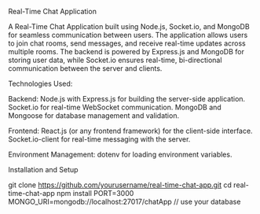 Real-Time Chat Application

A Real-Time Chat Application built using Node.js, Socket.io, and MongoDB for seamless communication between users. The application allows users to join chat rooms, send messages, and receive real-time updates across multiple rooms. The backend is powered by Express.js and MongoDB for storing user data, while Socket.io ensures real-time, bi-directional communication between the server and clients.


Technologies Used:

Backend:
    Node.js with Express.js for building the server-side application.
    Socket.io for real-time WebSocket communication.
    MongoDB and Mongoose for database management and validation.

Frontend:
   React.js (or any frontend framework) for the client-side interface.
   Socket.io-client for real-time messaging with the server.

Environment Management:
   dotenv for loading environment variables.


Installation and Setup


  git clone https://github.com/yourusername/real-time-chat-app.git
  cd real-time-chat-app
  npm install
  PORT=3000
  MONGO_URI=mongodb://localhost:27017/chatApp // use your database




